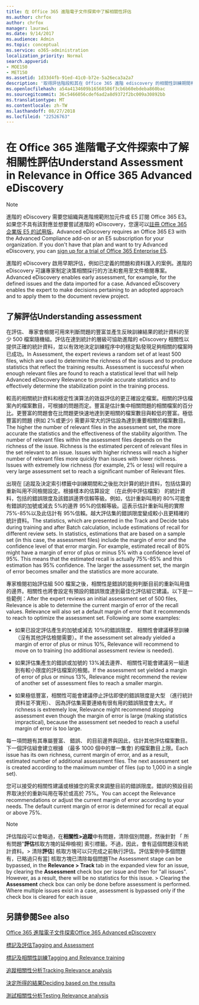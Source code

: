 ```yaml
---
title: 在 Office 365 進階電子文件探索中了解相關性評估
ms.author: chrfox
author: chrfox
manager: laurawi
ms.date: 9/14/2017
ms.audience: Admin
ms.topic: conceptual
ms.service: o365-administration
localization_priority: Normal
search.appverid:
- MOE150
- MET150
ms.assetid: 1d33d4fb-91ed-41c0-b72e-5a26eca3a2a7
description: '取得評估階段和其在 Office 365 進階 ediscovery 的相關性訓練期間判定問題的豐富的角色的概觀。  '
ms.openlocfilehash: a54a4134609b16568586f3cb6b60ebdeba860bac
ms.sourcegitcommit: 36c5466056cdef6ad2a8d9372f2bc009a30892bb
ms.translationtype: MT
ms.contentlocale: zh-TW
ms.lasthandoff: 08/27/2018
ms.locfileid: "22526763"
---
```

# <a name="understand-assessment-in-relevance-in-office-365-advanced-ediscovery"></a><span data-ttu-id="a6c15-103">在 Office 365 進階電子文件探索中了解相關性評估</span><span class="sxs-lookup"><span data-stu-id="a6c15-103">Understand Assessment in Relevance in Office 365 Advanced eDiscovery</span></span>

> [!NOTE]
> <span data-ttu-id="a6c15-p101">進階的 eDiscovery 需要您組織與進階規範附加元件或 E5 訂閱 Office 365 E3。如果您不具有該對應並想要嘗試進階的 eDiscovery，您還可以[註冊 Office 365 企業版 E5 的試用版](https://go.microsoft.com/fwlink/p/?LinkID=698279)。</span><span class="sxs-lookup"><span data-stu-id="a6c15-p101">Advanced eDiscovery requires an Office 365 E3 with the Advanced Compliance add-on or an E5 subscription for your organization. If you don't have that plan and want to try Advanced eDiscovery, you can [sign up for a trial of Office 365 Enterprise E5](https://go.microsoft.com/fwlink/p/?LinkID=698279).</span></span> 
  
<span data-ttu-id="a6c15-p102">進階的 eDiscovery 啟用早期評估，例如已定義的問題和資料匯入的案例。進階的 eDiscovery 可讓專家制定決策相關採行的方法和套用至文件檢閱專案。</span><span class="sxs-lookup"><span data-stu-id="a6c15-p102">Advanced eDiscovery enables early assessment, for example, for the defined issues and the data imported for a case. Advanced eDiscovery enables the expert to make decisions pertaining to an adopted approach and to apply them to the document review project.</span></span>
  
## <a name="understanding-assessment"></a><span data-ttu-id="a6c15-108">了解評估</span><span class="sxs-lookup"><span data-stu-id="a6c15-108">Understanding assessment</span></span>

<span data-ttu-id="a6c15-p103">在評估、 專家會檢閱可用來判斷問題的豐富並產生反映訓練結果的統計資料的至少 500 檔案隨機組。評估在達到統計的層級可協助進階的 eDiscovery 相關性以提供正確的統計資料，並以有效地決定訓練程序中的穩定點發現足夠相關的檔案時已成功。</span><span class="sxs-lookup"><span data-stu-id="a6c15-p103">In Assessment, the expert reviews a random set of at least 500 files, which are used to determine the richness of the issues and to produce statistics that reflect the training results. Assessment is successful when enough relevant files are found to reach a statistical level that will help Advanced eDiscovery Relevance to provide accurate statistics and to effectively determine the stabilization point in the training process.</span></span> 
  
<span data-ttu-id="a6c15-p104">較高的相關統計資料和穩定性演算法的效益評估的更正確設定檔案。相關的評估檔案內的檔案數目，可根據的問題而定。豐富是估計集中相關問題的相關檔案的百分比。更豐富的問題會在比問題更快速地達到更相關的檔案數目與較低的豐富。極低豐富的問題 (例如 2%或更少) 需要非常大的評估設為達到重要相關的檔案數目。</span><span class="sxs-lookup"><span data-stu-id="a6c15-p104">The higher the number of relevant files in the assessment set, the more accurate the statistics and the effectiveness of the stability algorithm. The number of relevant files within the assessment files depends on the richness of the issue. Richness is the estimated percent of relevant files in the set relevant to an issue. Issues with higher richness will reach a higher number of relevant files more quickly than issues with lower richness. Issues with extremely low richness (for example, 2% or less) will require a very large assessment set to reach a significant number of Relevant files.</span></span>
  
<span data-ttu-id="a6c15-p105">出現在 [追蹤及決定索引標籤中訓練期間和之後批次計算的統計資料，包括估算的重新叫用不同檢閱設定。根據樣本的估算設定 （在此例中評估檔案） 的統計資料，包括的錯誤限度及該錯誤邊界信賴等級。例如，估計重新叫用的 80%可能會有錯誤的加號或減去 5%的邊界 95%的信賴等級。這表示估計重新叫用的實際 75%-85%以及此估計有 95%信賴。越大評估集的錯誤限度變成較小且更精確的統計資料。</span><span class="sxs-lookup"><span data-stu-id="a6c15-p105">The statistics, which are presented in the Track and Decide tabs during training and after Batch calculation, include estimations of recall for different review sets. In statistics, estimations that are based on a sample set (in this case, the assessment files) include the margin of error and the confidence level of that error margin. For example, estimated recall of 80% might have a margin of error of plus or minus 5% with a confidence level of 95%. This means that the estimated recall is actually 75%-85% and this estimation has 95% confidence. The larger the assessment set, the margin of error becomes smaller and the statistics are more accurate.</span></span> 
  
<span data-ttu-id="a6c15-p106">專家檢閱初始評估組 500 檔案之後，相關性是錯誤的能夠判斷目前的重新叫用值的邊界。相關性也將會設定有預設的錯誤限度達到最佳化評估組它建議。以下是一些範例：</span><span class="sxs-lookup"><span data-stu-id="a6c15-p106">After the expert reviews an initial assessment set of 500 files, Relevance is able to determine the current margin of error of the recall values. Relevance will also set a default margin of error that it recommends to reach to optimize the assessment set. Following are some examples:</span></span>
  
- <span data-ttu-id="a6c15-124">如果已設定評估產生的加號或減去 10%的錯誤限度、 相關性會建議移至訓練 （沒有其他評估檢閱需要）。</span><span class="sxs-lookup"><span data-stu-id="a6c15-124">If the assessment set already yielded a margin of error of plus or minus 10%, Relevance will recommend to move on to training (no additional assessment review is needed).</span></span> 
    
- <span data-ttu-id="a6c15-125">如果評估集產生的錯誤或加號的 13%減去邊界、 相關性可能會建議另一組達到有較小限度的評估檔案的檢閱。</span><span class="sxs-lookup"><span data-stu-id="a6c15-125">If the assessment set yielded a margin of error of plus or minus 13%, Relevance might recommend the review of another set of assessment files to reach a smaller margin.</span></span> 
    
- <span data-ttu-id="a6c15-126">如果極低豐富，相關性可能會建議停止評估即使的錯誤限度是大型 （進行統計資料並不實用）、 因為評估集需要連絡有很有用的錯誤限度會太大。</span><span class="sxs-lookup"><span data-stu-id="a6c15-126">If richness is extremely low, Relevance might recommend stopping assessment even though the margin of error is large (making statistics impractical), because the assessment set needed to reach a useful margin of error is too large.</span></span>
    
<span data-ttu-id="a6c15-p107">每一項問題有其專屬豐富、 錯誤、 的目前邊界與因此，估計其他評估檔案數目。下一個評估組會建立根據 （最多 1000 個中的單一集會) 的檔案數目上限。</span><span class="sxs-lookup"><span data-stu-id="a6c15-p107">Each issue has its own richness, current margin of error, and as a result, estimated number of additional assessment files. The next assessment set is created according to the maximum number of files (up to 1,000 in a single set).</span></span>
  
<span data-ttu-id="a6c15-p108">您可以接受的相關性建議或根據您的需求來調整目前的錯誤限度。錯誤的預設目前界取決於的重新叫用在等於或高於 75%。</span><span class="sxs-lookup"><span data-stu-id="a6c15-p108">You can accept the Relevance recommendations or adjust the current margin of error according to your needs. The default current margin of error is determined for recall at equal or above 75%.</span></span>
  
> [!NOTE]
> <span data-ttu-id="a6c15-p109">評估階段可以會略過，在**相關性\>追蹤**中有問題，清除個別問題，然後針對 「 所有問題"**評估**核取方塊的延伸檢視] 索引標籤。不過，因此，會有這個問題沒有統計資料。> 清除**評估**] 核取方塊可以只完成之前執行評估。評估案例中多個問題有，已略過只有當] 核取方塊已清除每個問題</span><span class="sxs-lookup"><span data-stu-id="a6c15-p109">The Assessment stage can be bypassed, in the **Relevance \> Track** tab in the expanded view for an issue, by clearing the **Assessment** check box per issue and then for "all issues". However, as a result, there will be no statistics for this issue. > Clearing the **Assessment** check box can only be done before assessment is performed. Where multiple issues exist in a case, assessment is bypassed only if the check box is cleared for each issue</span></span> 
  
## <a name="see-also"></a><span data-ttu-id="a6c15-135">另請參閱</span><span class="sxs-lookup"><span data-stu-id="a6c15-135">See also</span></span>

[<span data-ttu-id="a6c15-136">Office 365 進階電子文件探索</span><span class="sxs-lookup"><span data-stu-id="a6c15-136">Office 365 Advanced eDiscovery</span></span>](office-365-advanced-ediscovery.md)
  
[<span data-ttu-id="a6c15-137">標記及評估</span><span class="sxs-lookup"><span data-stu-id="a6c15-137">Tagging and Assessment</span></span>](tagging-and-assessment-in-advanced-ediscovery.md)
  
[<span data-ttu-id="a6c15-138">標記及相關性訓練</span><span class="sxs-lookup"><span data-stu-id="a6c15-138">Tagging and Relevance training</span></span>](tagging-and-relevance-training-in-advanced-ediscovery.md)
  
[<span data-ttu-id="a6c15-139">追蹤相關性分析</span><span class="sxs-lookup"><span data-stu-id="a6c15-139">Tracking Relevance analysis</span></span>](track-relevance-analysis-in-advanced-ediscovery.md)
  
[<span data-ttu-id="a6c15-140">決定所得的結果</span><span class="sxs-lookup"><span data-stu-id="a6c15-140">Deciding based on the results</span></span>](decision-based-on-the-results-in-advanced-ediscovery.md)
  
[<span data-ttu-id="a6c15-141">測試相關性分析</span><span class="sxs-lookup"><span data-stu-id="a6c15-141">Testing Relevance analysis</span></span>](test-relevance-analysis-in-advanced-ediscovery.md)

